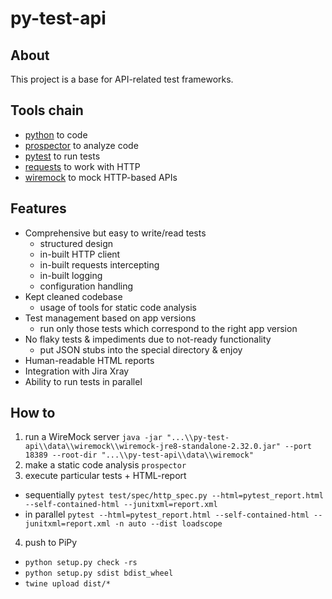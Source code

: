 # py-test-api

## About
This project is a base for API-related test frameworks.

## Tools chain
* [python](https://www.python.org/doc/) to code
* [prospector](http://prospector.landscape.io/en/master/) to analyze code
* [pytest](https://docs.pytest.org/en/6.2.x/) to run tests
* [requests](https://docs.python-requests.org/en/latest/) to work with HTTP
* [wiremock](http://wiremock.org/) to mock HTTP-based APIs

## Features
* Comprehensive but easy to write/read tests
  * structured design
  * in-built HTTP client
  * in-built requests intercepting
  * in-built logging
  * configuration handling
* Kept cleaned codebase 
  * usage of tools for static code analysis
* Test management based on app versions
  * run only those tests which correspond to the right app version
* No flaky tests & impediments due to not-ready functionality
  * put JSON stubs into the special directory & enjoy
* Human-readable HTML reports
* Integration with Jira Xray 
* Ability to run tests in parallel

## How to
1. run a WireMock server
`java -jar "...\\py-test-api\\data\\wiremock\\wiremock-jre8-standalone-2.32.0.jar" --port 18389 --root-dir "...\\py-test-api\\data\\wiremock"`
2. make a static code analysis
`prospector`
3. execute particular tests + HTML-report
- sequentially 
`pytest test/spec/http_spec.py --html=pytest_report.html --self-contained-html --junitxml=report.xml`
- in parallel 
`pytest --html=pytest_report.html --self-contained-html --junitxml=report.xml -n auto --dist loadscope`
4. push to PiPy
- `python setup.py check -rs`
- `python setup.py sdist bdist_wheel`
- `twine upload dist/*`